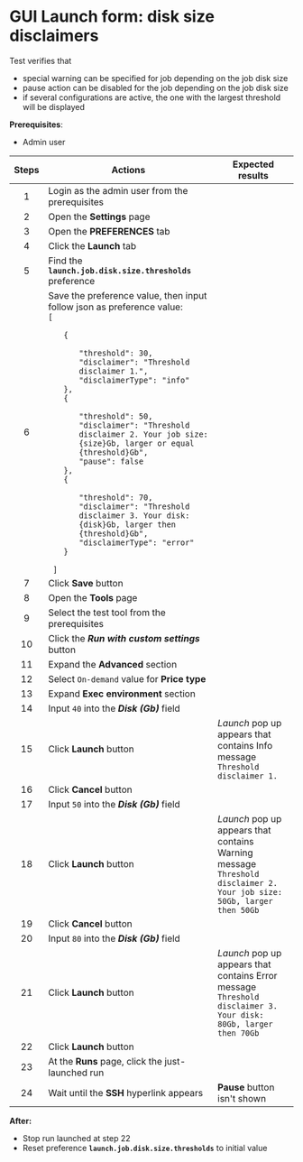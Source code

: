 # GUI Launch form: disk size disclaimers

Test verifies that 
- special warning can be specified for job depending on the job disk size
- pause action can be disabled for the job depending on the job disk size
- if several configurations are active, the one with the largest threshold will be displayed


**Prerequisites**:
- Admin user

| Steps | Actions | Expected results |
| :---: | --- | --- |
| 1 | Login as the admin user from the prerequisites | |
| 2 | Open the **Settings** page | |
| 3 | Open the **PREFERENCES** tab | |
| 4 | Click the **Launch** tab | |
| 5 | Find the **`launch.job.disk.size.thresholds`** preference | |
| 6 | Save the preference value, then input follow json as preference value: <br>`[` <ul> `{` <ul> `"threshold": 30,` <br> `"disclaimer": "Threshold disclaimer 1.",` <br>  `"disclaimerType": "info"` </ul> `},` <br> `{` <ul> `"threshold": 50,` <br> `"disclaimer": "Threshold disclaimer 2. Your job size: {size}Gb, larger or equal {threshold}Gb",` <br>  `"pause": false` </ul> `},` <br> `{` <ul> `"threshold": 70,` <br> `"disclaimer": "Threshold disclaimer 3. Your disk: {disk}Gb, larger then {threshold}Gb",` <br>  `"disclaimerType": "error"` </ul> `}` </ul> ` ]` |
| 7 | Click **Save** button | |
| 8 | Open the **Tools** page | |
| 9 | Select the test tool from the prerequisites | |
| 10 | Click the ***Run with custom settings*** button | |
| 11 | Expand the **Advanced** section | |
| 12 | Select `On-demand` value for **Price type** | |
| 13 | Expand **Exec environment** section | |
| 14 | Input `40` into the **_Disk (Gb)_** field | |
| 15 | Click **Launch** button | *Launch* pop up appears that contains Info message `Threshold disclaimer 1.` |
| 16 | Click **Cancel** button | |
| 17 | Input `50` into the **_Disk (Gb)_** field | |
| 18 | Click **Launch** button | *Launch* pop up appears that contains Warning message `Threshold disclaimer 2. Your job size: 50Gb, larger then 50Gb` |
| 19 | Click **Cancel** button | |
| 20 | Input `80` into the **_Disk (Gb)_** field | |
| 21 | Click **Launch** button | *Launch* pop up appears that contains Error message `Threshold disclaimer 3. Your disk: 80Gb, larger then 70Gb` |
| 22 | Click **Launch** button | |
| 23 | At the **Runs** page, click the just-launched run | |
| 24 | Wait until the **SSH** hyperlink appears | **Pause** button isn't shown |

**After:**
- Stop run launched at step 22
- Reset preference **`launch.job.disk.size.thresholds`** to initial value